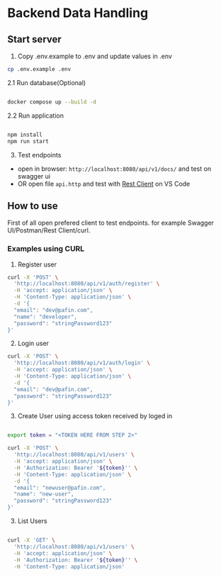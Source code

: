 # Backend Data Handling

## Start server

1. Copy .env.example to .env and update values in .env

```bash
cp .env.example .env
```

2.1 Run database(Optional)

```bash

docker compose up --build -d

```

2.2 Run application

```bash

npm install
npm run start

```

3. Test endpoints

- open in browser: `http://localhost:8080/api/v1/docs/` and test on swagger ui
- OR open file `api.http` and test with [Rest Client](https://marketplace.visualstudio.com/items?itemName=humao.rest-client) on VS Code

## How to use

First of all open prefered client to test endpoints. for example Swagger UI/Postman/Rest Client/curl.

### Examples using CURL

1. Register user

```bash
curl -X 'POST' \
  'http://localhost:8080/api/v1/auth/register' \
  -H 'accept: application/json' \
  -H 'Content-Type: application/json' \
  -d '{
  "email": "dev@pafin.com",
  "name": "developer",
  "password": "stringPassword123"
}'

```

2. Login user

```bash
curl -X 'POST' \
  'http://localhost:8080/api/v1/auth/login' \
  -H 'accept: application/json' \
  -H 'Content-Type: application/json' \
  -d '{
  "email": "dev@pafin.com",
  "password": "stringPassword123"
}'
```

3. Create User using access token received by loged in

```bash

export token = "<TOKEN HERE FROM STEP 2>"

curl -X 'POST' \
  'http://localhost:8080/api/v1/users' \
  -H 'accept: application/json' \
  -H 'Authorization: Bearer '${token}'' \
  -H 'Content-Type: application/json' \
  -d '{
  "email": "newuser@pafin.com",
  "name": "new-user",
  "password": "stringPassword123"
}'

```

3. List Users

```bash

curl -X 'GET' \
  'http://localhost:8080/api/v1/users' \
  -H 'accept: application/json' \
  -H 'Authorization: Bearer '${token}'' \
  -H 'Content-Type: application/json'
```
